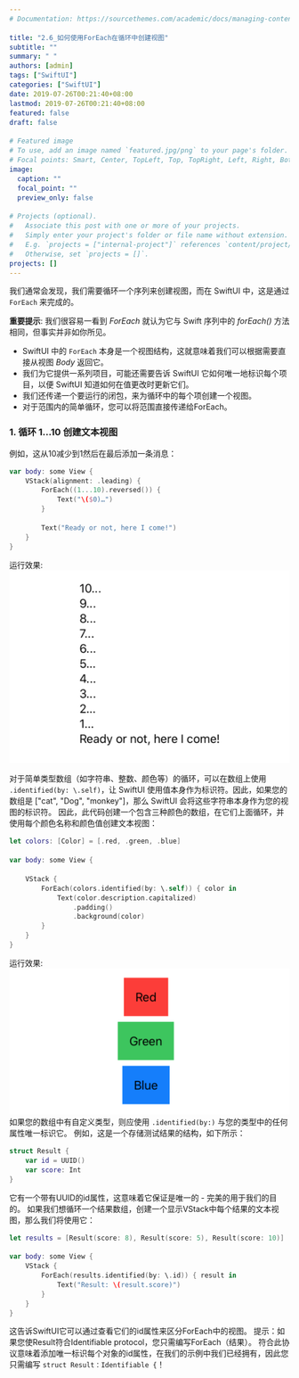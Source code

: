 ```yaml
---
# Documentation: https://sourcethemes.com/academic/docs/managing-content/

title: "2.6_如何使用ForEach在循环中创建视图"
subtitle: ""
summary: " "
authors: [admin]
tags: ["SwiftUI"]
categories: ["SwiftUI"]
date: 2019-07-26T00:21:40+08:00
lastmod: 2019-07-26T00:21:40+08:00
featured: false
draft: false

# Featured image
# To use, add an image named `featured.jpg/png` to your page's folder.
# Focal points: Smart, Center, TopLeft, Top, TopRight, Left, Right, BottomLeft, Bottom, BottomRight.
image:
  caption: ""
  focal_point: ""
  preview_only: false

# Projects (optional).
#   Associate this post with one or more of your projects.
#   Simply enter your project's folder or file name without extension.
#   E.g. `projects = ["internal-project"]` references `content/project/deep-learning/index.md`.
#   Otherwise, set `projects = []`.
projects: []
---
```


我们通常会发现，我们需要循环一个序列来创建视图，而在 SwiftUI 中，这是通过 `ForEach` 来完成的。

**重要提示**: 
我们很容易一看到 _ForEach_ 就认为它与 Swift 序列中的 _forEach()_ 方法相同，但事实并非如你所见。

* SwiftUI 中的 `ForEach` 本身是一个视图结构，这就意味着我们可以根据需要直接从视图 _Body_ 返回它。
* 我们为它提供一系列项目，可能还需要告诉 SwiftUI 它如何唯一地标识每个项目，以便 SwiftUI 知道如何在值更改时更新它们。
* 我们还传递一个要运行的闭包，来为循环中的每个项创建一个视图。
* 对于范围内的简单循环，您可以将范围直接传递给ForEach。

### 1. 循环 1...10 创建文本视图
 例如，这从10减少到1然后在最后添加一条消息：
```swift
var body: some View {
    VStack(alignment: .leading) {
        ForEach((1...10).reversed()) {
            Text("\($0)…")
        }
            
        Text("Ready or not, here I come!")
    }
}
```
运行效果:
![foreach_create_views](img/foreach_create_views.png "Create views using ForEach")

对于简单类型数组（如字符串、整数、颜色等）的循环，可以在数组上使用 `.identified(by: \.self)`，让 SwiftUI  使用值本身作为标识符。因此，如果您的数组是 ["cat", "Dog", "monkey"]，那么 SwiftUI 会将这些字符串本身作为您的视图的标识符。
因此，此代码创建一个包含三种颜色的数组，在它们上面循环，并使用每个颜色名称和颜色值创建文本视图：

```swift
let colors: [Color] = [.red, .green, .blue]
    
var body: some View {
        
    VStack {
        ForEach(colors.identified(by: \.self)) { color in
            Text(color.description.capitalized)
                .padding()
                .background(color)
        }
    }
}
```
运行效果:
![foreach_colors_array](img/foreach_colors_array.png "foreach colors")
如果您的数组中有自定义类型，则应使用  `.identified(by:)` 与您的类型中的任何属性唯一标识它。
例如，这是一个存储测试结果的结构，如下所示：
```swift
struct Result {
    var id = UUID()
    var score: Int
}
```
它有一个带有UUID的id属性，这意味着它保证是唯一的 - 完美的用于我们的目的。 如果我们想循环一个结果数组，创建一个显示VStack中每个结果的文本视图，那么我们将使用它：
```swift
let results = [Result(score: 8), Result(score: 5), Result(score: 10)]
    
var body: some View {
    VStack {
        ForEach(results.identified(by: \.id)) { result in
            Text("Result: \(result.score)")
        }
    }
}
```
这告诉SwiftUI它可以通过查看它们的id属性来区分ForEach中的视图。
提示：如果您使Result符合Identifiable protocol，您只需编写ForEach（结果）。 符合此协议意味着添加唯一标识每个对象的id属性，在我们的示例中我们已经拥有，因此您只需编写 `struct Result：Identifiable {`！
